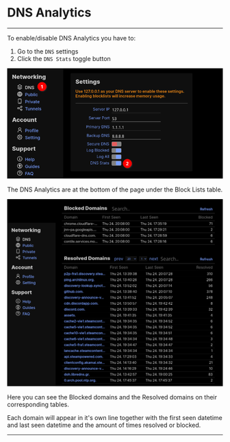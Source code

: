 # DNS Analytics

---

To enable/disable DNS Analytics you have to:
1. Go to the `DNS` settings
2. Click the `DNS Stats` toggle button

![DNS Settings](https://raw.githubusercontent.com/tunnels-is/media/master/v3/guides/dns/dns-stats-1.png)

The DNS Analytics are at the bottom of the page under the Block Lists table.

![DNS Stats](https://raw.githubusercontent.com/tunnels-is/media/master/v3/guides/dns/dns-analytics-0.png)

Here you can see the Blocked domains and the Resolved domains on their 
corresponding tables.  

Each domain will appear in it's own line together with the first seen 
datetime and last seen datetime and the amount of times resolved or blocked.

---
